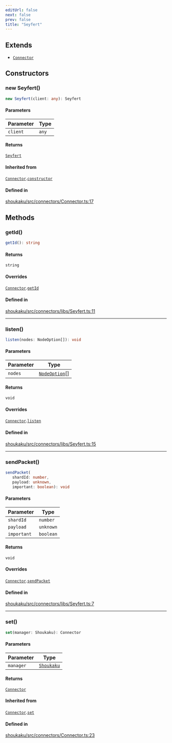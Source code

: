 ```yaml
---
editUrl: false
next: false
prev: false
title: "Seyfert"
---
```


## Extends

- [`Connector`](/api/classes/connector/)

## Constructors

<a id="constructors" name="constructors"></a>

### new Seyfert()

```ts
new Seyfert(client: any): Seyfert
```

#### Parameters

| Parameter | Type |
| ------ | ------ |
| `client` | `any` |

#### Returns

[`Seyfert`](/api/namespaces/connectors/classes/seyfert/)

#### Inherited from

[`Connector`](/api/classes/connector/).[`constructor`](/api/classes/connector/#constructors)

#### Defined in

[shoukaku/src/connectors/Connector.ts:17](https://github.com/shipgirlproject/shoukaku/blob/9d5588e950f8b8cbe3cdd5386a275943ff6fdba1/src/connectors/Connector.ts#L17)

## Methods

<a id="getid" name="getid"></a>

### getId()

```ts
getId(): string
```

#### Returns

`string`

#### Overrides

[`Connector`](/api/classes/connector/).[`getId`](/api/classes/connector/#getid)

#### Defined in

[shoukaku/src/connectors/libs/Seyfert.ts:11](https://github.com/shipgirlproject/shoukaku/blob/9d5588e950f8b8cbe3cdd5386a275943ff6fdba1/src/connectors/libs/Seyfert.ts#L11)

***

<a id="listen" name="listen"></a>

### listen()

```ts
listen(nodes: NodeOption[]): void
```

#### Parameters

| Parameter | Type |
| ------ | ------ |
| `nodes` | [`NodeOption`](/api/interfaces/nodeoption/)[] |

#### Returns

`void`

#### Overrides

[`Connector`](/api/classes/connector/).[`listen`](/api/classes/connector/#listen)

#### Defined in

[shoukaku/src/connectors/libs/Seyfert.ts:15](https://github.com/shipgirlproject/shoukaku/blob/9d5588e950f8b8cbe3cdd5386a275943ff6fdba1/src/connectors/libs/Seyfert.ts#L15)

***

<a id="sendpacket" name="sendpacket"></a>

### sendPacket()

```ts
sendPacket(
   shardId: number, 
   payload: unknown, 
   important: boolean): void
```

#### Parameters

| Parameter | Type |
| ------ | ------ |
| `shardId` | `number` |
| `payload` | `unknown` |
| `important` | `boolean` |

#### Returns

`void`

#### Overrides

[`Connector`](/api/classes/connector/).[`sendPacket`](/api/classes/connector/#sendpacket)

#### Defined in

[shoukaku/src/connectors/libs/Seyfert.ts:7](https://github.com/shipgirlproject/shoukaku/blob/9d5588e950f8b8cbe3cdd5386a275943ff6fdba1/src/connectors/libs/Seyfert.ts#L7)

***

<a id="set" name="set"></a>

### set()

```ts
set(manager: Shoukaku): Connector
```

#### Parameters

| Parameter | Type |
| ------ | ------ |
| `manager` | [`Shoukaku`](/api/classes/shoukaku/) |

#### Returns

[`Connector`](/api/classes/connector/)

#### Inherited from

[`Connector`](/api/classes/connector/).[`set`](/api/classes/connector/#set)

#### Defined in

[shoukaku/src/connectors/Connector.ts:23](https://github.com/shipgirlproject/shoukaku/blob/9d5588e950f8b8cbe3cdd5386a275943ff6fdba1/src/connectors/Connector.ts#L23)
